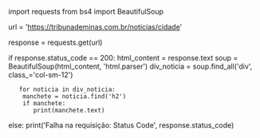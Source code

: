 import requests
from bs4 import BeautifulSoup


url = 'https://tribunademinas.com.br/noticias/cidade'


response = requests.get(url)


if response.status_code == 200:
       html_content = response.text
       soup = BeautifulSoup(html_content, 'html.parser')
       div_noticia =  soup.find_all('div', class_='col-sm-12')

       for noticia in div_noticia:
        manchete = noticia.find('h2')
        if manchete:
           print(manchete.text)
else:
       print('Falha na requisição: Status Code', response.status_code)
              
